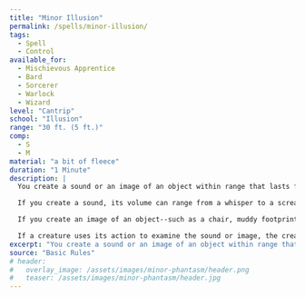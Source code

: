 ```yaml
---
title: "Minor Illusion"
permalink: /spells/minor-illusion/
tags:
  - Spell
  - Control
available_for:
  - Mischievous Apprentice
  - Bard
  - Sorcerer
  - Warlock
  - Wizard
level: "Cantrip"
school: "Illusion"
range: "30 ft. (5 ft.)"
comp:
  - S
  - M
material: "a bit of fleece"
duration: "1 Minute"
description: |
  You create a sound or an image of an object within range that lasts for the duration. The illusion also ends if you dismiss it as an action or cast this spell again.

  If you create a sound, its volume can range from a whisper to a scream. It can be your voice, someone else's voice, a lion's roar, a beating of drums, or any other sound you choose. The sound continues unabated throughout the duration, or you can make discrete sounds at different times before the spell ends.

  If you create an image of an object--such as a chair, muddy footprints, or a small chest--it must be no larger than a 5-foot cube. The image can't create sound, light, smell, or any other sensory effect. Physical interaction with the image reveals it to be an illusion, because things can pass through it.

  If a creature uses its action to examine the sound or image, the creature can determine that it is an illusion with a successful Intelligence (Investigation) check against your spell save DC. If a creature discerns the illusion for what it is, the illusion becomes faint to the creature.
excerpt: "You create a sound or an image of an object within range that lasts for the duration."
source: "Basic Rules"
# header:
#   overlay_image: /assets/images/minor-phantasm/header.png
#   teaser: /assets/images/minor-phantasm/header.jpg
---
```

